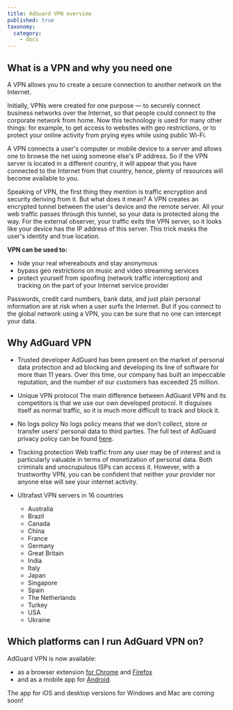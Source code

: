 ```yaml
---
title: AdGuard VPN overview
published: true
taxonomy:
  category:
    - docs
---
```


## What is a VPN and why you need one

A VPN allows you to create a secure connection to another network on the Internet.

Initially, VPNs were created for one purpose — to securely connect business networks over the Internet, so that people could connect to the corporate network from home. Now this technology is used for many other things: for example, to get access to websites with geo restrictions, or to protect your online activity from prying eyes while using public Wi-Fi.

A VPN connects a user's computer or mobile device to a server and allows one to browse the net using someone else's IP address. So if the VPN server is located in a different country, it will appear that you have connected to the Internet from that country, hence, plenty of resources will become available to you.

Speaking of VPN, the first thing they mention is traffic encryption and security deriving from it. But what does it mean? A VPN creates an encrypted tunnel between the user's device and the remote server. All your web traffic passes through this tunnel, so your data is protected along the way. For the external observer, your traffic exits the VPN server, so it looks like your device has the IP address of this server. This trick masks the user's identity and true location.

**VPN can be used to:**

- hide your real whereabouts and stay anonymous
- bypass geo restrictions on music and video streaming services
- protect yourself from spoofing (network traffic interception) and tracking on the part of your Internet service provider

Passwords, credit card numbers, bank data, and just plain personal information are at risk when a user surfs the Internet. But if you connect to the global network using a VPN, you can be sure that no one can intercept your data.

## Why AdGuard VPN

- Trusted developer
  AdGuard has been present on the market of personal data protection and ad blocking and developing its line of software for more than 11 years. Over this time, our company has built an impeccable reputation, and the number of our customers has exceeded 25 million.

- Unique VPN protocol
  The main difference between AdGuard VPN and its competitors is that we use our own developed protocol. It disguises itself as normal traffic, so it is much more difficult to track and block it.

- No logs policy
  No logs policy means that we don’t collect, store or transfer users’ personal data to third parties. The full text of AdGuard privacy policy can be found [here](https://adguard.com/en/privacy.html).

- Tracking protection
  Web traffic from any user may be of interest and is particularly valuable in terms of monetization of personal data. Both criminals and unscrupulous ISPs can access it. However, with a trustworthy VPN, you can be confident that neither your provider nor anyone else will see your internet activity.

- Ultrafast VPN servers in 16 countries
  - Australia
  - Brazil
  - Canada
  - China
  - France
  - Germany
  - Great Britain
  - India
  - Italy
  - Japan
  - Singapore
  - Spain
  - The Netherlands
  - Turkey
  - USA
  - Ukraine

## Which platforms can I run AdGuard VPN on?

AdGuard VPN is now available:

- as a browser extension [for Chrome](https://agrd.io/vpn_chrome_extension) and [Firefox](https://agrd.io/vpn_firefox_extension)
- and as a mobile app for [Android](https://agrd.io/vpn_android_beta).

The app for iOS and desktop versions for Windows and Mac are coming soon!
